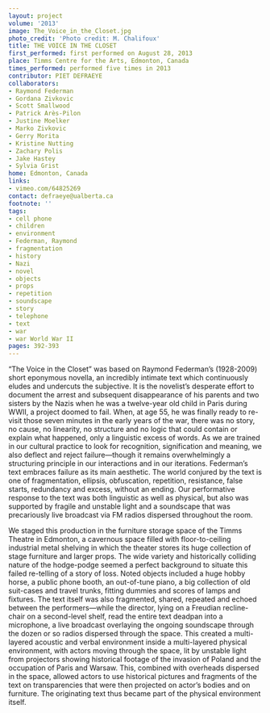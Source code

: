 ```yaml
---
layout: project
volume: '2013'
image: The_Voice_in_the_Closet.jpg
photo_credit: 'Photo credit: M. Chalifoux'
title: THE VOICE IN THE CLOSET
first_performed: first performed on August 28, 2013
place: Timms Centre for the Arts, Edmonton, Canada
times_performed: performed five times in 2013
contributor: PIET DEFRAEYE
collaborators:
- Raymond Federman
- Gordana Zivkovic
- Scott Smallwood
- Patrick Arès-Pilon
- Justine Moelker
- Marko Zivkovic
- Gerry Morita
- Kristine Nutting
- Zachary Polis
- Jake Hastey
- Sylvia Grist
home: Edmonton, Canada
links:
- vimeo.com/64825269
contact: defraeye@ualberta.ca
footnote: ''
tags:
- cell phone
- children
- environment
- Federman, Raymond
- fragmentation
- history
- Nazi
- novel
- objects
- props
- repetition
- soundscape
- story
- telephone
- text
- war
- war World War II
pages: 392-393
---
```


“The Voice in the Closet” was based on Raymond Federman’s (1928-2009) short eponymous novella, an incredibly intimate text which continuously eludes and undercuts the subjective. It is the novelist’s desperate effort to document the arrest and subsequent disappearance of  his parents and two sisters by the Nazis when he was a twelve-year old child in Paris during WWII, a project doomed to fail. When, at age 55, he was finally ready to re-visit those seven minutes in the early years of the war, there was no story, no cause, no linearity, no structure and no logic that could contain or explain what happened, only a linguistic excess of words. As we are trained in our cultural practice to look for recognition, signification and meaning, we also deflect and reject failure—though it remains overwhelmingly a structuring principle in our interactions and in our iterations. Federman’s text embraces failure as its main aesthetic. The world conjured by the text is one of fragmentation, ellipsis, obfuscation, repetition, resistance, false starts, redundancy and excess, without an ending. Our performative response to the text was both linguistic as well as physical, but also was supported by fragile and unstable light and a soundscape that was precariously live broadcast via FM radios dispersed throughout the room.

We staged this production in the furniture storage space of the Timms Theatre in Edmonton, a cavernous space filled with floor-to-ceiling industrial metal shelving in which the theater stores its huge collection of stage furniture and larger props. The wide variety and historically colliding nature of the hodge-podge seemed a perfect background to situate this failed re-telling of a story of loss. Noted objects included a huge hobby horse, a public phone booth, an out-of-tune piano, a big collection of old suit-cases and travel trunks, fitting dummies and scores of lamps and fixtures. The text itself was also fragmented, shared, repeated and echoed between the performers—while the director, lying on a Freudian recline-chair on a second-level shelf, read the entire text deadpan into a microphone, a live broadcast overlaying the ongoing soundscape through the dozen or so radios dispersed through the space. This created a multi-layered acoustic and verbal environment inside a multi-layered physical environment, with actors moving through the space, lit by unstable light from projectors showing historical footage of the invasion of Poland and the occupation of Paris and Warsaw. This, combined with overheads dispersed in the space, allowed actors to use historical pictures and fragments of the text on transparencies that were then projected on actor’s bodies and on furniture. The originating text thus became part of the physical environment itself.
